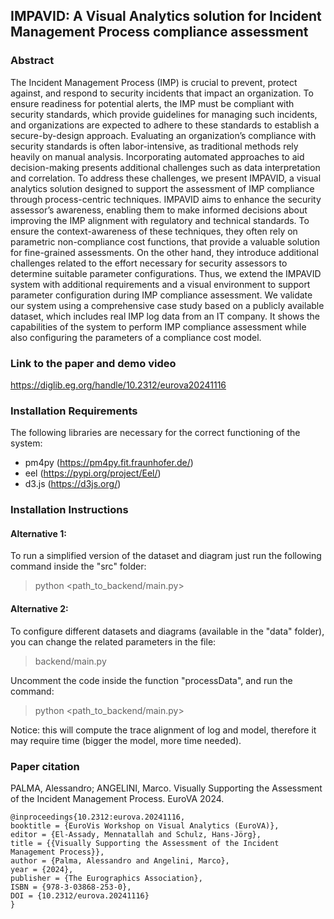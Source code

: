 ## IMPAVID: A Visual Analytics solution for Incident Management Process compliance assessment

### Abstract
The Incident Management Process (IMP) is crucial to prevent, protect against, and respond to security incidents that impact an organization. 
To ensure readiness for potential alerts, the IMP must be compliant with security standards, which provide guidelines for managing such incidents, and organizations are expected to adhere to these standards to establish a secure-by-design approach.
Evaluating an organization’s compliance with security standards is often labor-intensive, as traditional methods rely heavily on manual analysis. Incorporating automated approaches to aid decision-making presents additional challenges such as data interpretation and correlation.
To address these challenges, we present IMPAVID, a visual analytics solution designed to support the assessment of IMP compliance through process-centric techniques. IMPAVID aims to enhance the security assessor’s awareness, enabling them to make informed decisions about improving the IMP alignment with regulatory and technical standards.
To ensure the context-awareness of these techniques, they often rely on parametric non-compliance cost functions, that provide a valuable solution for fine-grained assessments.
On the other hand, they introduce additional challenges related to the effort necessary for security assessors to determine suitable parameter configurations.
Thus, we extend the IMPAVID system with additional requirements and a visual environment to support parameter configuration during IMP compliance assessment.
We validate our system using a comprehensive case study based on a publicly available dataset, which includes real IMP log data from an IT company.
It shows the capabilities of the system to perform IMP compliance assessment while also configuring the parameters of a compliance cost model.

### Link to the paper and demo video

https://diglib.eg.org/handle/10.2312/eurova20241116

### Installation Requirements

The following libraries are necessary for the correct functioning of the system:

- pm4py (https://pm4py.fit.fraunhofer.de/)
- eel (https://pypi.org/project/Eel/)
- d3.js (https://d3js.org/)

### Installation Instructions

#### Alternative 1:

To run a simplified version of the dataset and diagram just run the following command inside the "src" folder:

> python <path_to_backend/main.py>

#### Alternative 2:

To configure different datasets and diagrams (available in the "data" folder), you can change the related parameters in the file:

> backend/main.py

Uncomment the code inside the function "processData", and run the command:

> python <path_to_backend/main.py>

Notice: this will compute the trace alignment of log and model, therefore it may require time (bigger the model, more time needed).

### Paper citation

PALMA, Alessandro; ANGELINI, Marco. Visually Supporting the Assessment of the Incident Management Process. EuroVA 2024.

```
@inproceedings{10.2312:eurova.20241116,
booktitle = {EuroVis Workshop on Visual Analytics (EuroVA)},
editor = {El-Assady, Mennatallah and Schulz, Hans-Jörg},
title = {{Visually Supporting the Assessment of the Incident Management Process}},
author = {Palma, Alessandro and Angelini, Marco},
year = {2024},
publisher = {The Eurographics Association},
ISBN = {978-3-03868-253-0},
DOI = {10.2312/eurova.20241116}
}
```

